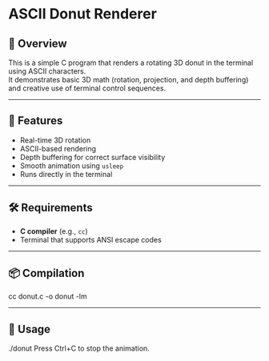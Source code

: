 # ASCII Donut Renderer

## 📌 Overview
This is a simple C program that renders a rotating 3D donut in the terminal using ASCII characters.  
It demonstrates basic 3D math (rotation, projection, and depth buffering) and creative use of terminal control sequences.

---

## 🎯 Features
- Real-time 3D rotation
- ASCII-based rendering
- Depth buffering for correct surface visibility
- Smooth animation using `usleep`
- Runs directly in the terminal

---

## 🛠️ Requirements
- **C compiler** (e.g., `cc`)
- Terminal that supports ANSI escape codes

---

## 📦 Compilation
cc donut.c -o donut -lm

---

## 🚀 Usage
./donut
Press Ctrl+C to stop the animation.

